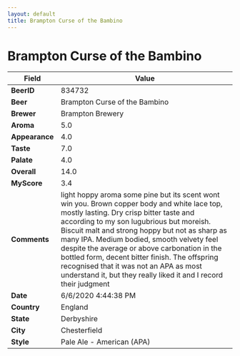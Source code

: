 ```yaml
---
layout: default
title: Brampton Curse of the Bambino
---
```


# Brampton Curse of the Bambino

| Field         | Value     |
|---------------|-----------|
| **BeerID** | 834732 |
| **Beer** | Brampton Curse of the Bambino |
| **Brewer** | Brampton Brewery |
| **Aroma** | 5.0 |
| **Appearance** | 4.0 |
| **Taste** | 7.0 |
| **Palate** | 4.0 |
| **Overall** | 14.0 |
| **MyScore** | 3.4 |
| **Comments** | light hoppy aroma some pine but its scent wont win you. Brown copper body and white lace top, mostly lasting. Dry crisp bitter taste and according to my son lugubrious but moreish. Biscuit malt and strong hoppy but not as sharp as many IPA. Medium bodied, smooth velvety feel despite the average or above carbonation in the bottled form, decent bitter finish. The offspring recognised that it was not an APA as most understand it, but they really liked it and I record their judgment |
| **Date** | 6/6/2020 4:44:38 PM |
| **Country** | England |
| **State** | Derbyshire |
| **City** | Chesterfield |
| **Style** | Pale Ale - American (APA) |
